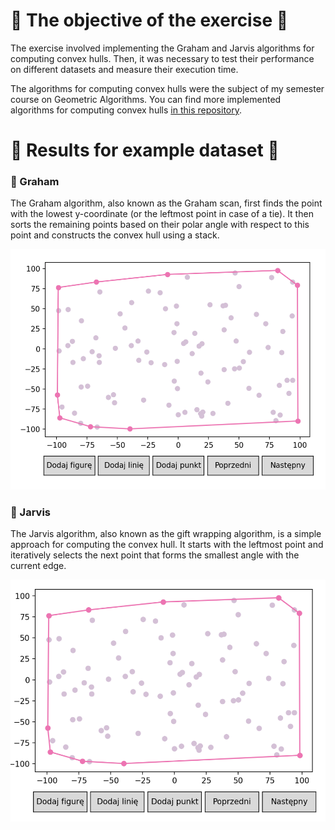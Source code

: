 # 🔶 The objective of the exercise 🔶

<p> The exercise involved implementing the Graham and Jarvis algorithms for computing convex hulls. Then, it was necessary to test their performance on different datasets and measure their execution time. </p>
<p> The algorithms for computing convex hulls were the subject of my semester course on Geometric Algorithms. 
  You can find more implemented algorithms for computing convex hulls <a href="https://github.com/YoC00lig/Convex-Hull">in this repository</a>. </p>

# 🔶 Results for example dataset 🔶

<h3> 🔸 Graham </h3>
<p> The Graham algorithm, also known as the Graham scan, first finds the point with the lowest y-coordinate (or the leftmost point in case of a tie). It then sorts the remaining points based on their polar angle with respect to this point and constructs the convex hull using a stack.</p>
<img src="lab02/graham.png">

<h3> 🔸 Jarvis </h3>
<p> The Jarvis algorithm, also known as the gift wrapping algorithm, is a simple approach for computing the convex hull. It starts with the leftmost point and iteratively selects the next point that forms the smallest angle with the current edge. </p>
<img src="lab02/jarvis.png">
